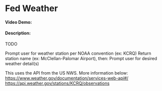 # Fed Weather
#### Video Demo:  <URL HERE>
#### Description: 
TODO

Prompt user for weather station per NOAA convention (ex: KCRQ)
Return station name (ex: McClellan-Palomar Airport), then:
Prompt user for desired weather detail(s)


This uses the API from the US NWS. More information below:
  https://www.weather.gov/documentation/services-web-api#/
  https://api.weather.gov/stations/KCRQ/observations 
